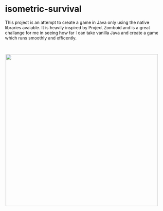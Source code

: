 # isometric-survival
This project is an attempt to create a game in Java only using the native libraries avaiable. It is heavily inspired by Project Zomboid and is a great challange for me in seeing how far I can take vanilla Java and create a game which runs smoothly and efficently.
<br>

<br>
<p align="center"><img src="/isometry/assets/isogif.gif" width="500px"></p>
